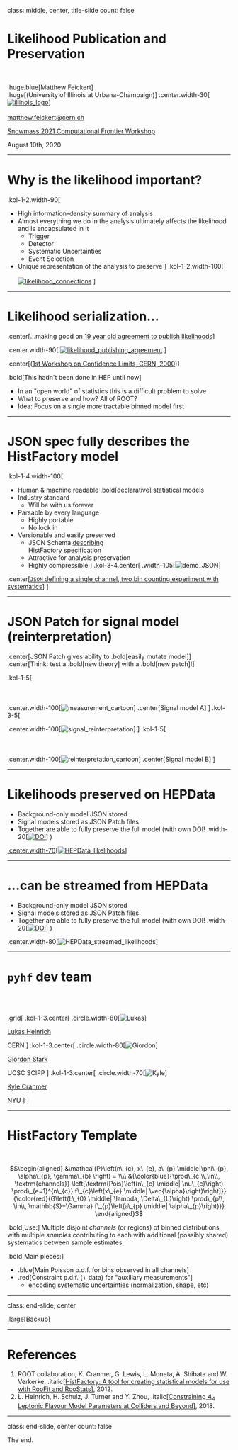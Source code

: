 class: middle, center, title-slide
count: false

# Likelihood Publication and Preservation

<br>

.huge.blue[Matthew Feickert]<br>
.huge[(University of Illinois at Urbana-Champaign)]
.center.width-30[[![illinois_logo](assets/logos/logo_institution.png)](https://physics.illinois.edu/)]<br>
<br>
[matthew.feickert@cern.ch](mailto:matthew.feickert@cern.ch)

[Snowmass 2021 Computational Frontier Workshop](https://indico.fnal.gov/event/43829/contributions/193820/)

August 10th, 2020

---
# Why is the likelihood important?

.kol-1-2.width-90[
<br>
- High information-density summary of analysis
- Almost everything we do in the analysis ultimately affects the likelihood and is encapsulated in it
   - Trigger
   - Detector
   - Systematic Uncertainties
   - Event Selection
- Unique representation of the analysis to preserve
]
.kol-1-2.width-100[
<br><br>
[![likelihood_connections](figures/likelihood_connections.png)](https://indico.cern.ch/event/839382/contributions/3521168/)
]

---
# Likelihood serialization...

.center[...making good on [19 year old agreement to publish likelihoods](https://indico.cern.ch/event/746178/contributions/3396797/)]

.center.width-90[
[![likelihood_publishing_agreement](figures/likelihood_publishing_agreement.png)](https://cds.cern.ch/record/411537)
]

.center[([1st Workshop on Confidence Limits, CERN, 2000](http://inspirehep.net/record/534129))]

.bold[This hadn't been done in HEP until now]
- In an "open world" of statistics this is a difficult problem to solve
- What to preserve and how? All of ROOT?
- Idea: Focus on a single more tractable binned model first

---
# JSON spec fully describes the HistFactory model

.kol-1-4.width-100[
- Human & machine readable .bold[declarative] statistical models
- Industry standard
   - Will be with us forever
- Parsable by every language
   - Highly portable
   - No lock in
- Versionable and easily preserved
   - JSON Schema [describing<br> HistFactory specification](https://scikit-hep.org/pyhf/likelihood.html#bibliography)
   - Attractive for analysis preservation
   - Highly compressible
]
.kol-3-4.center[
.width-105[![demo_JSON](figures/carbon_JSON_spec_annotated.png)]

.center[[`JSON` defining a single channel, two bin counting experiment with systematics](https://scikit-hep.org/pyhf/likelihood.html#toy-example)]
]

---
# JSON Patch for signal model (reinterpretation)
<!--  -->
.center[JSON Patch gives ability to .bold[easily mutate model]]
<br>
.center[Think: test a .bold[new theory] with a .bold[new patch]!]
<!--  -->
.kol-1-5[
<br>
<br>
<br>
<br>
.center.width-100[![measurement_cartoon](figures/measurement_cartoon.png)]
.center[Signal model A]
]
.kol-3-5[
<!-- Using Perl style in Carbon -->
.center.width-100[![signal_reinterpretation](figures/carbon_reinterpretation.png)]
]
.kol-1-5[
<br>
<br>
<br>
<br>
.center.width-100[![reinterpretation_cartoon](figures/reinterpretation_cartoon.png)]
.center[Signal model B]
]

---
# Likelihoods preserved on HEPData

- Background-only model JSON stored
- Signal models stored as JSON Patch files
- Together are able to fully preserve the full model (with own DOI! .width-20[[![DOI](https://img.shields.io/badge/DOI-10.17182%2Fhepdata.89408.v1%2Fr2-blue.svg)](https://doi.org/10.17182/hepdata.89408.v1/r2)] )

[.center.width-70[![HEPData_likelihoods](figures/HEPData_likelihoods.png)]](https://www.hepdata.net/record/ins1748602)

---
# ...can be streamed from HEPData

- Background-only model JSON stored
- Signal models stored as JSON Patch files
- Together are able to fully preserve the full model (with own DOI! .width-20[[![DOI](https://img.shields.io/badge/DOI-10.17182%2Fhepdata.89408.v1%2Fr2-blue.svg)](https://doi.org/10.17182/hepdata.89408.v1/r2)] )

.center.width-80[![HEPData_streamed_likelihoods](figures/carbon_HEPData_streamed_likelihoods.png)]

---
# `pyhf` dev team

<br><br>

.grid[
.kol-1-3.center[
.circle.width-80[![Lukas](figures/collaborators/heinrich.jpg)]

[Lukas Heinrich](https://github.com/lukasheinrich)

CERN
]
.kol-1-3.center[
.circle.width-80[![Giordon](https://avatars0.githubusercontent.com/u/761483)]

[Giordon Stark](https://github.com/kratsg)

UCSC SCIPP
]
.kol-1-3.center[
.circle.width-70[![Kyle](figures/collaborators/cranmer.png)]

[Kyle Cranmer](http://theoryandpractice.org/)

NYU
]
]

---
# HistFactory Template

<br>

$$\begin{aligned}
&\mathcal{P}\left(n\_{c}, x\_{e}, a\_{p} \middle|\phi\_{p}, \alpha\_{p}, \gamma\_{b} \right) = \\\\
&{\color{blue}{\prod\_{c \\,\in\\, \textrm{channels}} \left[\textrm{Pois}\left(n\_{c} \middle| \nu\_{c}\right) \prod\_{e=1}^{n\_{c}} f\_{c}\left(x\_{e} \middle| \vec{\alpha}\right)\right]}} {\color{red}{G\left(L\_{0} \middle| \lambda, \Delta\_{L}\right) \prod\_{p\\, \in\\, \mathbb{S}+\Gamma} f\_{p}\left(a\_{p} \middle| \alpha\_{p}\right)}}
\end{aligned}$$

.bold[Use:] Multiple disjoint _channels_ (or regions) of binned distributions with multiple _samples_ contributing to each with additional (possibly shared) systematics between sample estimates

.bold[Main pieces:]

- .blue[Main Poisson p.d.f. for bins observed in all channels]
- .red[Constraint p.d.f. (+ data) for "auxiliary measurements"]
   - encoding systematic uncertainties (normalization, shape, etc)

---
class: end-slide, center

.large[Backup]


---
# References

1. ROOT collaboration, K. Cranmer, G. Lewis, L. Moneta, A. Shibata and W. Verkerke, .italic[[HistFactory: A tool for creating statistical models for use with RooFit and RooStats](http://inspirehep.net/record/1236448)], 2012.
2. L. Heinrich, H. Schulz, J. Turner and Y. Zhou, .italic[[Constraining $A_{4}$ Leptonic Flavour Model Parameters at Colliders and Beyond](https://inspirehep.net/record/1698425)], 2018.

---

class: end-slide, center
count: false

The end.
